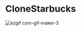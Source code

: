 # CloneStarbucks
![ezgif com-gif-maker-3](https://user-images.githubusercontent.com/114370871/216822601-f5fcf727-25e0-4929-9fd5-36c2b416fd62.gif)
